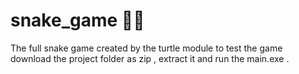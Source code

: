 # snake_game 🐍🐍

The full snake game created by the turtle module to test the game download the project folder as zip , extract it and run the main.exe .
